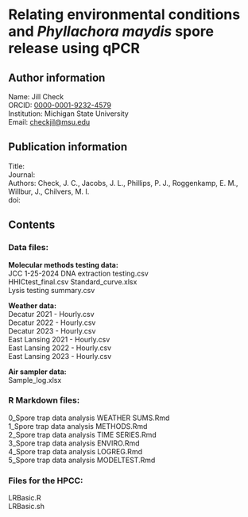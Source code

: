 # Relating environmental conditions and *Phyllachora maydis* spore release using qPCR

## Author information  
Name: Jill Check  
ORCID: [0000-0001-9232-4579](https://orcid.org/0000-0001-9232-4579)  
Institution: Michigan State University  
Email: checkjil@msu.edu  

## Publication information  
Title:  
Journal:  
Authors: Check, J. C., Jacobs, J. L., Phillips, P. J., Roggenkamp, E. M., Willbur, J., Chilvers, M. I.  
doi: <XXXX>  


## Contents
### Data files:  
**Molecular methods testing data:**  
JCC 1-25-2024 DNA extraction testing.csv  
HHICtest_final.csv
Standard_curve.xlsx  
Lysis testing summary.csv  

**Weather data:**  
Decatur 2021 - Hourly.csv  
Decatur 2022 - Hourly.csv  
Decatur 2023 - Hourly.csv  
East Lansing 2021 - Hourly.csv  
East Lansing 2022 - Hourly.csv  
East Lansing 2023 - Hourly.csv  

**Air sampler data:**  
Sample_log.xlsx  

### R Markdown files:
0_Spore trap data analysis WEATHER SUMS.Rmd  
1_Spore trap data analysis METHODS.Rmd  
2_Spore trap data analysis TIME SERIES.Rmd  
3_Spore trap data analysis ENVIRO.Rmd  
4_Spore trap data analysis LOGREG.Rmd  
5_Spore trap data analysis MODELTEST.Rmd  

### Files for the HPCC:  
LRBasic.R  
LRBasic.sh  
